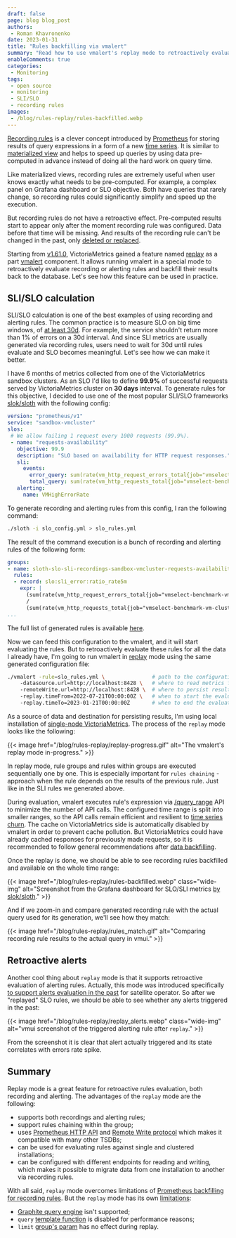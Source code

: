 ```yaml
---
draft: false
page: blog blog_post
authors:
 - Roman Khavronenko
date: 2023-01-31
title: "Rules backfilling via vmalert"
summary: "Read how to use vmalert's replay mode to retroactively evaluate recording and alerting rules with SLO objective as example."
enableComments: true
categories:
 - Monitoring
tags:
 - open source
 - monitoring
 - SLI/SLO
 - recording rules
images:
 - /blog/rules-replay/rules-backfilled.webp
---
```


[Recording rules](https://prometheus.io/docs/prometheus/latest/configuration/recording_rules/#recording-rules)
is a clever concept introduced by [Prometheus](https://prometheus.io) for storing results of query expressions in a form
of a new [time series](https://docs.victoriametrics.com/keyConcepts.html#time-series).
It is similar to [materialized view](https://www.postgresqltutorial.com/postgresql-views/postgresql-materialized-views/)
and helps to speed up queries by using data pre-computed in advance instead of doing all the hard work on query time.

Like materialized views, recording rules are extremely useful when user knows exactly what needs to be pre-computed.
For example, a complex panel on Grafana dashboard or SLO objective. Both have queries that rarely change, 
so recording rules could significantly simplify and speed up the execution.

But recording rules do not have a retroactive effect. Pre-computed results start to appear only after the moment
recording rule was configured. Data before that time will be missing. And results of the recording rule can't be changed
in the past, only [deleted or replaced](https://docs.victoriametrics.com/guides/guide-delete-or-replace-metrics.html).

Starting from [v1.61.0](https://github.com/VictoriaMetrics/VictoriaMetrics/releases/tag/v1.61.0),
VictoriaMetrics gained a feature named [replay](https://docs.victoriametrics.com/vmalert.html#rules-backfilling)
as a part [vmalert](https://docs.victoriametrics.com/vmalert.html) component. 
It allows running vmalert in a special mode to retroactively evaluate recording or alerting rules and backfill
their results back to the database. Let's see how this feature can be used in practice.

## SLI/SLO calculation

SLI/SLO calculation is one of the best examples of using recording and alerting rules.
The common practice is to measure SLO on big time windows, of [at least 30d](https://sre.google/workbook/alerting-on-slos/).
For example, the service shouldn't return more than 1% of errors on a 30d interval. And since SLI metrics are usually 
generated via recording rules, users need to wait for 30d until rules evaluate and SLO becomes meaningful.
Let's see how we can make it better.

I have 6 months of metrics collected from one of the VictoriaMetrics sandbox clusters.
As an SLO I'd like to define **99.9%** of successful requests served by VictoriaMetrics cluster on **30 days** interval.
To generate rules for this objective, I decided to use one of the most popular SLI/SLO frameworks 
[slok/sloth](https://github.com/slok/sloth) with the following config:
```yaml
version: "prometheus/v1"
service: "sandbox-vmcluster"
slos:
 # We allow failing 1 request every 1000 requests (99.9%).
 - name: "requests-availability"
   objective: 99.9
   description: "SLO based on availability for HTTP request responses."
   sli:
     events:
       error_query: sum(rate(vm_http_request_errors_total{job="vmselect-benchmark-vm-cluster"}[{{.window}}]))
       total_query: sum(rate(vm_http_requests_total{job="vmselect-benchmark-vm-cluster"}[{{.window}}]))
   alerting:
     name: VMHighErrorRate
```

To generate recording and alerting rules from this config, I ran the following command:
```bash
./sloth -i slo_config.yml > slo_rules.yml
```

The result of the command execution is a bunch of recording and alerting rules of the following form:
```yaml
groups:
- name: sloth-slo-sli-recordings-sandbox-vmcluster-requests-availability
  rules:
  - record: slo:sli_error:ratio_rate5m
    expr: |
      (sum(rate(vm_http_request_errors_total{job="vmselect-benchmark-vm-cluster"}[5m])))
      /
      (sum(rate(vm_http_requests_total{job="vmselect-benchmark-vm-cluster"}[5m])))
...
```

The full list of generated rules is available [here](https://gist.github.com/hagen1778/d560ee21be02dd9a3a4cb9d664428660).

Now we can feed this configuration to the vmalert, and it will start evaluating the rules.
But to retroactively evaluate these rules for all the data I already have, I'm going to run 
vmalert in [replay](https://docs.victoriametrics.com/vmalert.html#rules-backfilling) mode
using the same generated configuration file:
```bash
./vmalert -rule=slo_rules.yml \               # path to the configuration file
    -datasource.url=http://localhost:8428 \   # where to read metrics from
    -remoteWrite.url=http://localhost:8428 \  # where to persist results to
    -replay.timeFrom=2022-07-21T00:00:00Z \   # when to start the evaluation 
    -replay.timeTo=2023-01-21T00:00:00Z       # when to end the evaluation
```

As a source of data and destination for persisting results, I'm using local installation
of [single-node VictoriaMetrics](https://docs.victoriametrics.com/Single-server-VictoriaMetrics.html). 
The process of the `replay` mode looks like the following:

{{< image href="/blog/rules-replay/replay-progress.gif"  alt="The vmalert's replay mode in-progress." >}}

In replay mode, rule groups and rules within groups are executed sequentially one by one.
This is especially important for `rules chaining` - approach when the rule depends on the results of the previous rule.
Just like in the SLI rules we generated above.

During evaluation, vmalert executes rule's expression via 
[/query_range](https://docs.victoriametrics.com/keyConcepts.html#range-query) API to minimize the number of API calls.
The configured time range is split into smaller ranges, so the API calls remain efficient and resilient to 
[time series churn](https://docs.victoriametrics.com/FAQ.html#what-is-high-churn-rate). The cache on VictoriaMetrics side
is automatically disabled by vmalert in order to prevent cache pollution. But VictoriaMetrics could have already cached 
responses for previously made requests, so it is recommended to follow general recommendations 
after [data backfilling](https://docs.victoriametrics.com/#backfilling).

Once the replay is done, we should be able to see recording rules backfilled and available on the whole time range:

{{< image href="/blog/rules-replay/rules-backfilled.webp" class="wide-img" alt="Screenshot from the Grafana dashboard for SLO/SLI metrics <a href='https://sloth.dev/introduction/dashboards/' target='_blank'>by slok/sloth</a>." >}}

And if we zoom-in and compare generated recording rule with the actual query used for its generation, we'll see 
how they match:

{{< image href="/blog/rules-replay/rules_match.gif" alt="Comparing recording rule results to the actual query in vmui." >}}

## Retroactive alerts

Another cool thing about `replay` mode is that it supports retroactive evaluation of alerting rules. 
Actually, this mode was introduced specifically [to support alerts evaluation in the past](https://github.com/VictoriaMetrics/VictoriaMetrics/issues/836)
for satellite operator. So after we "replayed" SLO rules, we should be able to see whether any alerts triggered
in the past:

{{< image href="/blog/rules-replay/replay_alerts.webp" class="wide-img" alt="vmui screenshot of the triggered alerting rule after `replay`." >}}

From the screenshot it is clear that alert actually triggered and its state correlates with errors rate spike.


## Summary

Replay mode is a great feature for retroactive rules evaluation, both recording and alerting. The advantages of the
`replay` mode are the following:
* supports both recordings and alerting rules;
* support rules chaining within the group;
* uses [Prometheus HTTP API](https://docs.victoriametrics.com/Single-server-VictoriaMetrics.html#prometheus-querying-api-usage)
and [Remote Write protocol](https://github.com/prometheus/prometheus/blob/main/prompb/remote.proto) which makes it
compatible with many other TSDBs;
* can be used for evaluating rules against single and clustered installations;
* can be configured with different endpoints for reading and writing, which makes it possible to migrate data from
one installation to another via recording rules.

With all said, `replay` mode overcomes limitations of [Prometheus backfilling for recording rules](https://prometheus.io/docs/prometheus/latest/storage/#limitations).
But the `replay` mode has its own [limitations](https://docs.victoriametrics.com/vmalert.html#limitations-1):
* [Graphite query engine](https://docs.victoriametrics.com/vmalert.html#graphite) isn't supported;
* `query` [template function](https://docs.victoriametrics.com/vmalert.html#template-functions) is disabled for performance reasons;
* `limit` [group's param](https://docs.victoriametrics.com/vmalert.html#groups) has no effect during replay.
